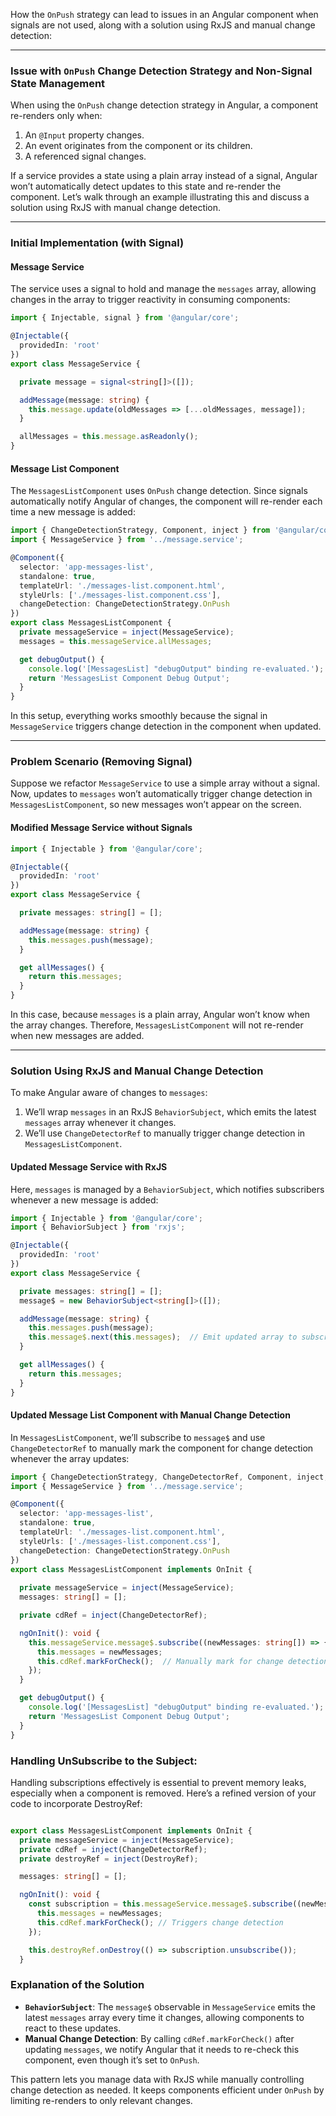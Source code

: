 How the `OnPush` strategy can lead to issues in an Angular component when signals are not used, along with a solution using RxJS and manual change detection:

---

### Issue with `OnPush` Change Detection Strategy and Non-Signal State Management

When using the `OnPush` change detection strategy in Angular, a component re-renders only when:
1. An `@Input` property changes.
2. An event originates from the component or its children.
3. A referenced signal changes.

If a service provides a state using a plain array instead of a signal, Angular won’t automatically detect updates to this state and re-render the component. Let’s walk through an example illustrating this and discuss a solution using RxJS with manual change detection.

---

### Initial Implementation (with Signal)

#### Message Service

The service uses a signal to hold and manage the `messages` array, allowing changes in the array to trigger reactivity in consuming components:

```typescript
import { Injectable, signal } from '@angular/core';

@Injectable({
  providedIn: 'root'
})
export class MessageService {

  private message = signal<string[]>([]);

  addMessage(message: string) {
    this.message.update(oldMessages => [...oldMessages, message]);
  }

  allMessages = this.message.asReadonly();
}
```

#### Message List Component

The `MessagesListComponent` uses `OnPush` change detection. Since signals automatically notify Angular of changes, the component will re-render each time a new message is added:

```typescript
import { ChangeDetectionStrategy, Component, inject } from '@angular/core';
import { MessageService } from '../message.service';

@Component({
  selector: 'app-messages-list',
  standalone: true,
  templateUrl: './messages-list.component.html',
  styleUrls: ['./messages-list.component.css'],
  changeDetection: ChangeDetectionStrategy.OnPush
})
export class MessagesListComponent {
  private messageService = inject(MessageService);
  messages = this.messageService.allMessages;

  get debugOutput() {
    console.log('[MessagesList] "debugOutput" binding re-evaluated.');
    return 'MessagesList Component Debug Output';
  }
}
```

In this setup, everything works smoothly because the signal in `MessageService` triggers change detection in the component when updated.

---

### Problem Scenario (Removing Signal)

Suppose we refactor `MessageService` to use a simple array without a signal. Now, updates to `messages` won’t automatically trigger change detection in `MessagesListComponent`, so new messages won’t appear on the screen.

#### Modified Message Service without Signals

```typescript
import { Injectable } from '@angular/core';

@Injectable({
  providedIn: 'root'
})
export class MessageService {

  private messages: string[] = [];

  addMessage(message: string) {
    this.messages.push(message);
  }

  get allMessages() {
    return this.messages;
  }
}
```

In this case, because `messages` is a plain array, Angular won’t know when the array changes. Therefore, `MessagesListComponent` will not re-render when new messages are added.

---

### Solution Using RxJS and Manual Change Detection

To make Angular aware of changes to `messages`:
1. We’ll wrap `messages` in an RxJS `BehaviorSubject`, which emits the latest `messages` array whenever it changes.
2. We’ll use `ChangeDetectorRef` to manually trigger change detection in `MessagesListComponent`.

#### Updated Message Service with RxJS

Here, `messages` is managed by a `BehaviorSubject`, which notifies subscribers whenever a new message is added:

```typescript
import { Injectable } from '@angular/core';
import { BehaviorSubject } from 'rxjs';

@Injectable({
  providedIn: 'root'
})
export class MessageService {

  private messages: string[] = [];
  message$ = new BehaviorSubject<string[]>([]);

  addMessage(message: string) {
    this.messages.push(message);
    this.message$.next(this.messages);  // Emit updated array to subscribers
  }

  get allMessages() {
    return this.messages;
  }
}
```

#### Updated Message List Component with Manual Change Detection

In `MessagesListComponent`, we’ll subscribe to `message$` and use `ChangeDetectorRef` to manually mark the component for change detection whenever the array updates:

```typescript
import { ChangeDetectionStrategy, ChangeDetectorRef, Component, inject, OnInit } from '@angular/core';
import { MessageService } from '../message.service';

@Component({
  selector: 'app-messages-list',
  standalone: true,
  templateUrl: './messages-list.component.html',
  styleUrls: ['./messages-list.component.css'],
  changeDetection: ChangeDetectionStrategy.OnPush
})
export class MessagesListComponent implements OnInit {
  
  private messageService = inject(MessageService);
  messages: string[] = [];

  private cdRef = inject(ChangeDetectorRef);

  ngOnInit(): void {
    this.messageService.message$.subscribe((newMessages: string[]) => {
      this.messages = newMessages;
      this.cdRef.markForCheck();  // Manually mark for change detection
    });
  }

  get debugOutput() {
    console.log('[MessagesList] "debugOutput" binding re-evaluated.');
    return 'MessagesList Component Debug Output';
  }
}
```

### Handling UnSubscribe to the Subject:

Handling subscriptions effectively is essential to prevent memory leaks, especially when a component is removed. Here’s a refined version of your code to incorporate DestroyRef:

```typescript

export class MessagesListComponent implements OnInit {
  private messageService = inject(MessageService);
  private cdRef = inject(ChangeDetectorRef);
  private destroyRef = inject(DestroyRef);

  messages: string[] = [];

  ngOnInit(): void {
    const subscription = this.messageService.message$.subscribe((newMessages: string[]) => {
      this.messages = newMessages;
      this.cdRef.markForCheck(); // Triggers change detection
    });

    this.destroyRef.onDestroy(() => subscription.unsubscribe());
  }
```

### Explanation of the Solution

- **`BehaviorSubject`**: The `message$` observable in `MessageService` emits the latest `messages` array every time it changes, allowing components to react to these updates.
- **Manual Change Detection**: By calling `cdRef.markForCheck()` after updating `messages`, we notify Angular that it needs to re-check this component, even though it’s set to `OnPush`.

This pattern lets you manage data with RxJS while manually controlling change detection as needed. It keeps components efficient under `OnPush` by limiting re-renders to only relevant changes.
